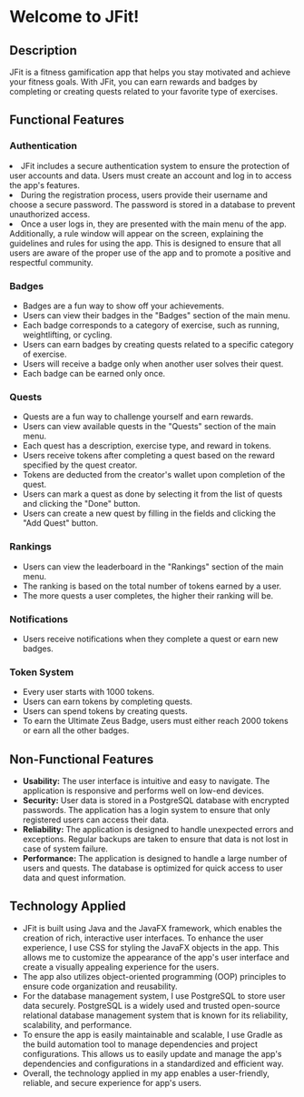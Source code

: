 <!DOCTYPE html>
<html>
<body>
	<h1>Welcome to JFit!</h1>
	<h2>Description</h2>
	<p>JFit is a fitness gamification app that helps you stay motivated and achieve your fitness goals. With JFit, you can earn rewards and badges by completing or creating quests related to your favorite type of exercises.</p>
<div>
  <h2>Functional Features</h2>
	<h3>Authentication</h3>
	<li>JFit includes a secure authentication system to ensure the protection of user accounts and data. Users must create an account and log in to access the app's features.</li>
	<li>During the registration process, users provide their username and choose a secure password. The password is stored in a database to prevent unauthorized access.</li>
	<li>Once a user logs in, they are presented with the main menu of the app. Additionally, a rule window will appear on the screen, explaining the guidelines and rules for using the app. This is designed to ensure that all users are aware of the proper use of the app and to promote a positive and respectful community.</li>
	
  <h3>Badges</h3>
  <ul>
    <li>Badges are a fun way to show off your achievements.</li>
    <li>Users can view their badges in the "Badges" section of the main menu.</li>
    <li>Each badge corresponds to a category of exercise, such as running, weightlifting, or cycling.</li>
    <li>Users can earn badges by creating quests related to a specific category of exercise.</li>
    <li>Users will receive a badge only when another user solves their quest.</li>
    <li>Each badge can be earned only once.</li>
  </ul>
  <h3>Quests</h3>
  <ul>
    <li>Quests are a fun way to challenge yourself and earn rewards.</li>
    <li>Users can view available quests in the "Quests" section of the main menu.</li>
    <li>Each quest has a description, exercise type, and reward in tokens.</li>
    <li>Users receive tokens after completing a quest based on the reward specified by the quest creator.</li>
    <li>Tokens are deducted from the creator's wallet upon completion of the quest.</li>
    <li>Users can mark a quest as done by selecting it from the list of quests and clicking the "Done" button.</li>
    <li>Users can create a new quest by filling in the fields and clicking the "Add Quest" button.</li>
  </ul>
  <h3>Rankings</h3>
  <ul>
    <li>Users can view the leaderboard in the "Rankings" section of the main menu.</li>
    <li>The ranking is based on the total number of tokens earned by a user.</li>
    <li>The more quests a user completes, the higher their ranking will be.</li>
  </ul>
  <h3>Notifications</h3>
  <ul>
    <li>Users receive notifications when they complete a quest or earn new badges.</li>
  </ul>
  <h3>Token System</h3>
  <ul>
    <li>Every user starts with 1000 tokens.</li>
    <li>Users can earn tokens by completing quests.</li>
    <li>Users can spend tokens by creating quests.</li>
    <li>To earn the Ultimate Zeus Badge, users must either reach 2000 tokens or earn all the other badges.</li>
  </ul>
</div>

<div>
  <h2>Non-Functional Features</h2>
  <ul>
    <li><strong>Usability:</strong> The user interface is intuitive and easy to navigate. The application is responsive and performs well on low-end devices.</li>
    <li><strong>Security:</strong> User data is stored in a PostgreSQL database with encrypted passwords. The application has a login system to ensure that only registered users can access their data.</li>
    <li><strong>Reliability:</strong> The application is designed to handle unexpected errors and exceptions. Regular backups are taken to ensure that data is not lost in case of system failure.</li>
    <li><strong>Performance:</strong> The application is designed to handle a large number of users and quests. The database is optimized for quick access to user data and quest information.</li>
  </ul>
</div>
<div>
	<h2>Technology Applied</h2>
	<ul>
		<li>JFit is built using Java and the JavaFX framework, which enables the creation of rich, interactive user interfaces. To enhance the user experience, I use CSS for styling the JavaFX objects in the app. This allows me to customize the appearance of the app's user interface and create a visually appealing experience for the users.</li>
		<li>The app also utilizes object-oriented programming (OOP) principles to ensure code organization and reusability.</li>
		<li>For the database management system, I use PostgreSQL to store user data securely. PostgreSQL is a widely used and trusted open-source relational database management system that is known for its reliability, scalability, and performance.</li>
		<li>To ensure the app is easily maintainable and scalable, I use Gradle as the build automation tool to manage dependencies and project configurations. This allows us to easily update and manage the app's dependencies and configurations in a standardized and efficient way.</li>
		<li>Overall, the technology applied in my app enables a user-friendly, reliable, and secure experience for app's users.</li>
	</ul>
</div>	
</body>
</html>
